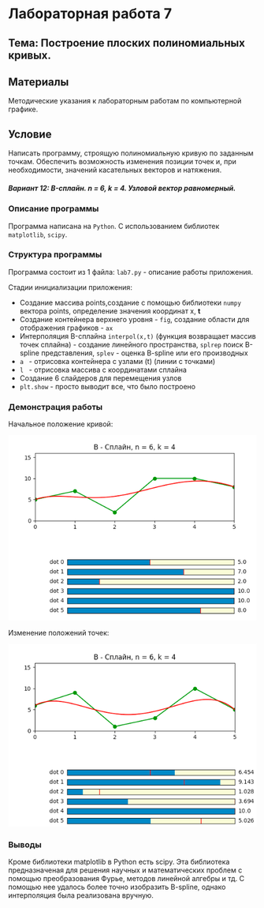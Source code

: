 # Лабораторная работа 7
## Тема: Построение плоских полиномиальных кривых.

## Материалы
Методические указания к лабораторным работам по компьютерной графике.

## Условие
Написать программу, строящую полиномиальную кривую по заданным точкам.
Обеспечить возможность изменения позиции точек и, при необходимости, значений касательных векторов и натяжения.

##### Вариант 12: B-сплайн. n = 6, k = 4. Узловой вектор равномерный.

### Описание программы
Программа написана на `Python`. С использованием библиотек `matplotlib`, `scipy`.

### Структура программы
Программа состоит из 1 файла: 
`lab7.py` - описание работы приложения.


Стадии инициализации приложения:
* Создание массива points,создание с помощью библиотеки `numpy` вектора points, определение значения координат x, **t**
* Создание контейнера верхнего уровня - `fig`, создание области для отображения графиков - `ax`
* Интерполяция B-сплайна `interpol(x,t)` (функция возвращает массив точек сплайна) - создание линейного пространства, `splrep` поиск B-spline представления, `splev` - оценка B-spline или его производных
*  `a ` - отрисовка контейнера с узлами (t) (линии с точками)
*  `l ` - отрисовка массива с координатами сплайна 
* Создание 6 слайдеров для перемещения узлов
* `plt.show` - просто выводит все, что было построено

### Демонстрация работы

Начальное положение кривой:

![Preview 1](https://github.com/kwk18/CG/blob/main/lab7/plot1.png)

Изменение положений точек:

![Preview 2](https://github.com/kwk18/CG/blob/main/lab7/plot2.png)


### Выводы
Кроме библиотеки matplotlib в Python есть scipy. Эта библиотека предназначеная для решения научных и математических проблем с помощью преобразования Фурье, методов линейной алгебры и тд.
С помощью нее удалось более точно изобразить B-spline, однако интерполяция была реализована вручную.

